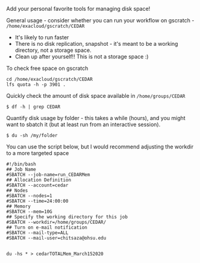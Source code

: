 Add your personal favorite tools for managing disk space!

General usage - consider whether you can run your workflow on gscratch - `/home/exacloud/gscratch/CEDAR`   
+ It's likely to run faster
+ There is no disk replication, snapshot - it's meant to be a working directory, not a storage space.
+ Clean up after yourself!! This is not a storage space :)

To check free space on gscratch
```
cd /home/exacloud/gscratch/CEDAR
lfs quota -h -p 3901 .
```

Quickly check the amount of disk space available in `/home/groups/CEDAR`    
```
$ df -h | grep CEDAR
```

Quantify disk usage by folder - this takes a while (hours), and you might want to sbatch it (but at least run from an interactive session).   
```
$ du -sh /my/folder
```

You can use the script below, but I would recommend adjusting the workdir to a more targeted space

```
#!/bin/bash
## Job Name
#SBATCH --job-name=run_CEDARMem
## Allocation Definition
#SBATCH --account=cedar
## Nodes
#SBATCH --nodes=1
#SBATCH --time=24:00:00
## Memory
#SBATCH --mem=10G
## Specify the working directory for this job
#SBATCH --workdir=/home/groups/CEDAR/
## Turn on e-mail notification
#SBATCH --mail-type=ALL
#SBATCH --mail-user=chitsaza@ohsu.edu


du -hs * > cedarTOTALMem_March152020
```

